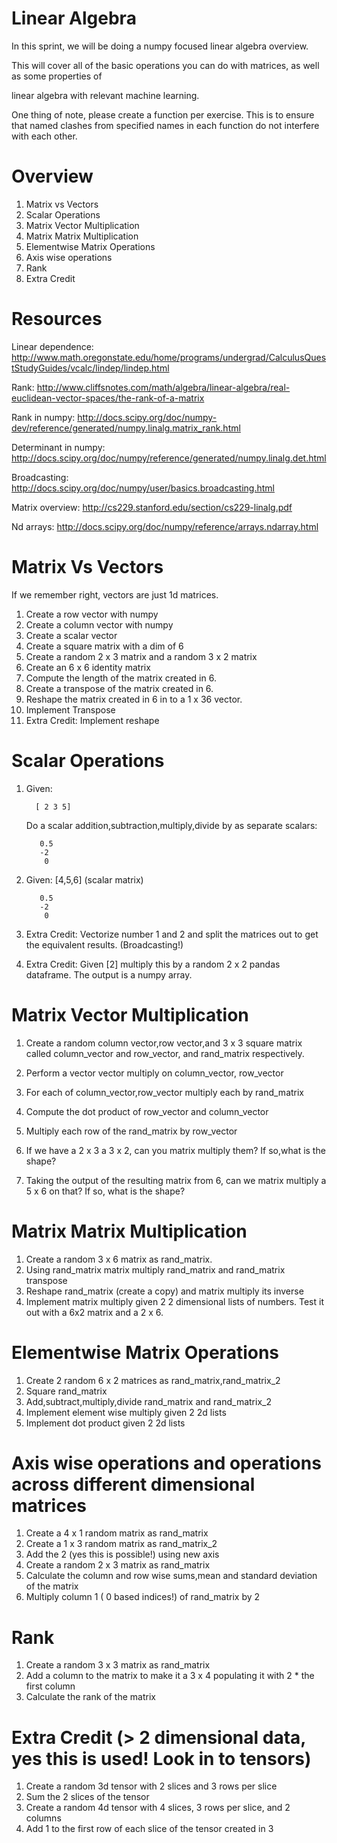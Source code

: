Linear Algebra
===================================

In this sprint, we will be doing a numpy focused linear algebra overview.

This will cover all of the basic operations you can do with matrices, as well as some properties of

linear algebra with relevant machine learning.


One thing of note, please create a function per exercise. This is to ensure that named clashes from specified names in each function do not interfere with each other.




Overview
==============================


1. Matrix vs Vectors
2. Scalar Operations
3. Matrix Vector Multiplication
4. Matrix Matrix Multiplication
5. Elementwise Matrix Operations
6. Axis wise operations
7. Rank
8. Extra Credit



Resources
====================

Linear dependence: http://www.math.oregonstate.edu/home/programs/undergrad/CalculusQuestStudyGuides/vcalc/lindep/lindep.html

Rank: http://www.cliffsnotes.com/math/algebra/linear-algebra/real-euclidean-vector-spaces/the-rank-of-a-matrix

Rank in numpy: http://docs.scipy.org/doc/numpy-dev/reference/generated/numpy.linalg.matrix_rank.html

Determinant in numpy: http://docs.scipy.org/doc/numpy/reference/generated/numpy.linalg.det.html


Broadcasting: http://docs.scipy.org/doc/numpy/user/basics.broadcasting.html

Matrix overview: http://cs229.stanford.edu/section/cs229-linalg.pdf

Nd arrays: http://docs.scipy.org/doc/numpy/reference/arrays.ndarray.html



Matrix Vs Vectors
=====================================



If we remember right, vectors are just 1d matrices.


1. Create a row vector with numpy
2. Create a column vector with numpy
3. Create a scalar vector
4. Create a square matrix with a dim of 6
5. Create a random 2 x 3 matrix and a random 3 x 2 matrix
6. Create an 6 x 6 identity matrix
7. Compute the length of the matrix created in 6.
8. Create a transpose of the matrix created in 6.
9. Reshape the matrix created in 6 in to a 1 x 36 vector.
10. Implement Transpose
11. Extra Credit: Implement reshape



Scalar Operations
==============================

1. Given: 
        
         [ 2 3 5]

   Do a scalar addition,subtraction,multiply,divide by as separate scalars:
   
          0.5
          -2
           0

2. Given: [4,5,6] (scalar matrix)

          0.5
          -2
           0


3. Extra Credit: Vectorize number 1 and 2 and split the matrices out to get the equivalent results. (Broadcasting!)



4. Extra Credit: Given [2] multiply this by a random 2 x 2 pandas dataframe. The output is a numpy array.


Matrix Vector Multiplication
============================================

1. Create a random column vector,row vector,and 3 x 3 square matrix called column_vector and row_vector, and rand_matrix respectively.

2. Perform a vector vector multiply on column_vector, row_vector

3. For each of column_vector,row_vector multiply each by rand_matrix
4. Compute the dot product of row_vector and column_vector
5. Multiply each row of the rand_matrix by row_vector
6. If we have a 2 x 3 a 3 x 2, can you matrix multiply them? If so,what is the shape?
7. Taking the output of the resulting matrix from 6, can we matrix multiply a 5 x 6 on that? If so, what is the shape?


Matrix Matrix Multiplication
======================================


1. Create a random 3 x 6 matrix as rand_matrix.
2. Using rand_matrix matrix multiply rand_matrix and rand_matrix transpose
3. Reshape rand_matrix (create a copy) and matrix multiply its inverse
4. Implement matrix multiply given 2 2 dimensional lists of numbers. Test it out with a 6x2 matrix and a 2 x 6. 

Elementwise Matrix Operations
========================================

1. Create 2 random 6 x 2 matrices as rand_matrix,rand_matrix_2
2. Square rand_matrix
3. Add,subtract,multiply,divide rand_matrix and rand_matrix_2
4. Implement element wise multiply given 2 2d lists
5. Implement dot product given 2 2d lists






Axis wise operations and operations across different dimensional matrices
================================

1. Create a 4 x 1 random matrix as rand_matrix
2. Create a 1 x 3 random matrix as rand_matrix_2
3. Add the 2 (yes this is possible!) using new axis
4. Create a random 2 x 3 matrix as rand_matrix
5. Calculate the column and row wise sums,mean and standard deviation of the matrix
6. Multiply column 1 ( 0 based indices!) of rand_matrix by 2




Rank
======================================
1. Create a random 3 x 3 matrix as rand_matrix
2. Add a column to the matrix to make it a 3 x 4 populating it with 2 * the first column
3. Calculate the rank of the matrix


Extra Credit (> 2 dimensional data, yes this is used! Look in to tensors) 
===========================

1. Create a random 3d tensor with 2 slices and 3 rows per slice
2. Sum the 2 slices of the tensor
3. Create a random 4d tensor with 4 slices, 3 rows per slice, and 2 columns
4. Add 1 to the first row of each slice of the tensor created in 3





